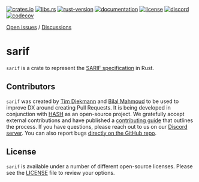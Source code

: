 [crates.io]: https://crates.io/crates/sarif
[libs.rs]: https://lib.rs/crates/sarif
[rust-version]: https://www.rust-lang.org
[documentation]: https://docs.rs/sarif
[license]: https://github.com/hashintel/hash/blob/main/libs/sarif/LICENSE.md
[discord]: https://hash.ai/discord?utm_medium=organic&utm_source=github_readme_hash-repo_libs-sarif-readme
[codecov]: https://app.codecov.io/gh/hashintel/hash/tree/main/libs/sarif/src

[![crates.io](https://img.shields.io/crates/v/sarif)][crates.io]
[![libs.rs](https://img.shields.io/badge/libs.rs-sarif-orange)][libs.rs]
[![rust-version](https://img.shields.io/static/v1?label=Rust&message=nightly-2023-03-13&color=blue)][rust-version]
[![documentation](https://img.shields.io/docsrs/sarif)][documentation]
[![license](https://img.shields.io/crates/l/sarif)][license]
[![discord](https://img.shields.io/discord/840573247803097118)][discord]
[![codecov](https://codecov.io/gh/hashintel/hash/branch/main/graph/badge.svg?flag=sarif)][codecov]

[Open issues](https://github.com/hashintel/hash/issues?q=is%3Aissue+is%3Aopen+label%3AA-sarif) / [Discussions](https://github.com/hashintel/hash/discussions?discussions_q=label%3AA-sarif)

# sarif

`sarif` is a crate to represent the [SARIF specification](https://sarifweb.azurewebsites.net) in Rust.

## Contributors

`sarif` was created by [Tim Diekmann](https://github.com/TimDiekmann) and [Bilal Mahmoud](https://github.com/indietyp) to be used to improve DX around creating Pull Requests. It is being developed in conjunction with [HASH](https://hash.dev/) as an open-source project. We gratefully accept external contributions and have published a [contributing guide](https://github.com/hashintel/hash/blob/main/.github/CONTRIBUTING.md) that outlines the process. If you have questions, please reach out to us on our [Discord server][discord]. You can also report bugs [directly on the GitHub repo](https://github.com/hashintel/hash/issues/new?assignees=TimDiekmann%2Cindietyp&labels=A-sarif%2CC-bug&template=bug-report-sarif.yml).

## License

`sarif` is available under a number of different open-source licenses. Please see the [LICENSE] file to review your options.
